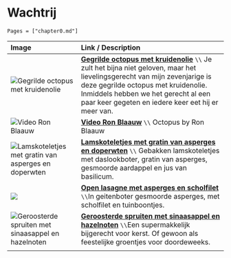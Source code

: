 # Wachtrij

```@contents
Pages = ["chapter0.md"]
```

| Image| Link / Description |
| :--- | :--- |
|![Gegrilde octopus met kruidenolie](https://ohmyfoodness.nl/wp-content/uploads/2024/06/Verse-octopus-bereiden.jpg)| **[Gegrilde octopus met kruidenolie](https://ohmyfoodness.nl/gegrilde-octopus-met-kruidenolie/)** ``\\`` Je zult het bijna niet geloven, maar het lievelingsgerecht van mijn zevenjarige is deze gegrilde octopus met kruidenolie. Inmiddels hebben we het gerecht al een paar keer gegeten en iedere keer eet hij er meer van. |
|![Video Ron Blaauw](https://scontent-ams2-1.xx.fbcdn.net/v/t39.30808-6/462709784_8944929042207494_6290408844352704595_n.jpg?_nc_cat=104&ccb=1-7&_nc_sid=cc71e4&_nc_ohc=1syBmyfVQSoQ7kNvgHJRBdC&_nc_oc=Adid8OKRlAbHcwzEewxhkZqPgugwRVX19pZZ2DDh0pRGkRhUgRtKHYozTTYt6usqebBckT9f_vRUE3opT5n9uVtR&_nc_zt=23&_nc_ht=scontent-ams2-1.xx&_nc_gid=AIODdBbOFGgRX-yco4M5Q_v&oh=00_AYH7h3lBdVsK9kxP8daklAZxqkajK1mTTOuEEJAgmFiFSA&oe=67D20695)| **[Video Ron Blaauw](https://www.youtube.com/watch?v=thR7RUncJw4)** ``\\`` Octopus by Ron Blaauw |
|![Lamskoteletjes met gratin van asperges en doperwten](https://www.sligro.nl/recepten/2025/03/lamskoteletjes-asperge-gratin-en-doperwten/_jcr_content/image.coreimg.jpeg/1740413192954/sligro-lente-seizoenscampagne-2025-cover-lamsrack-asperges-v2-lr.jpeg)| **[Lamskoteletjes met gratin van asperges en doperwten](https://www.sligro.nl/recepten/2025/03/lamskoteletjes-asperge-gratin-en-doperwten.html?utm_source=folder&utm_medium=qr&utm_campaign=lente-2025)** ``\\`` Gebakken lamskoteletjes met daslookboter, gratin van asperges, gesmoorde aardappel en jus van basilicum. |
|![](https://www.sligro.nl/recepten/2025/03/open-lasagne-met-gesmoorde-asperges/_jcr_content/image.coreimg.jpeg/1740413131541/sligro-lente-seizoenscampagne-2025-magazine-cover-open-lasagne-asperges-lr.jpeg)| **[Open lasagne met asperges en scholfilet](https://www.sligro.nl/recepten/2025/03/open-lasagne-met-gesmoorde-asperges.html?utm_source=folder&utm_medium=qr&utm_campaign=lente-2025)** ``\\``In geitenboter gesmoorde asperges, met scholfilet en tuinboontjes. |
|![Geroosterde spruiten met sinaasappel en hazelnoten](https://www.boodschappen.nl/app/uploads/recipe_images/4by3_header/geroosterde-spruiten-met-sinaasappel-en-hazelnoten.jpg)| **[Geroosterde spruiten met sinaasappel en hazelnoten](https://www.boodschappen.nl/recept/geroosterde-spruiten-met-sinaasappel-en-hazelnoten/)** ``\\``Een supermakkelijk bijgerecht voor kerst. Of gewoon als feestelijke groentjes voor doordeweeks. |
||